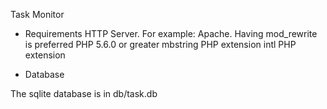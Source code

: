 Task Monitor

* Requirements
HTTP Server. For example: Apache. Having mod_rewrite is preferred
PHP 5.6.0 or greater
mbstring PHP extension
intl PHP extension


* Database

The sqlite database is in db/task.db
